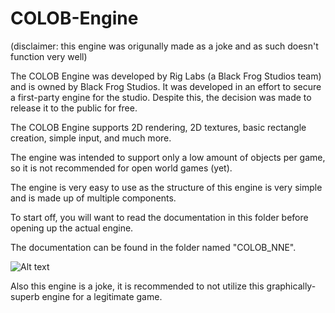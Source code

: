 # COLOB-Engine
(disclaimer: this engine was origunally made as a joke and as such doesn't function very well)

The COLOB Engine was developed by Rig Labs (a Black Frog Studios team) and is owned by Black Frog Studios. It was developed in an effort to secure a first-party engine for the studio. Despite this, the decision was made to release it to the public for free.

The COLOB Engine supports 2D rendering, 2D textures, basic rectangle creation, simple input, and much more.

The engine was intended to support only a low amount of objects per game, so it is not recommended for open world games (yet).

The engine is very easy to use as the structure of this engine is very simple and is made up of multiple components. 

To start off, you will want to read the documentation in this folder before opening up the actual engine.

The documentation can be found in the folder named "COLOB_NNE".




![Alt text](https://imgur.com/RnmbIbb.png)



Also this engine is a joke, it is recommended to not utilize this graphically-superb engine for a legitimate game.

